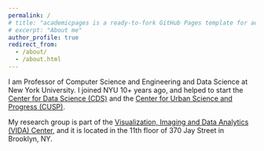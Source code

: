 ```yaml
---
permalink: /
# title: "academicpages is a ready-to-fork GitHub Pages template for academic personal websites"
# excerpt: "About me"
author_profile: true
redirect_from: 
  - /about/
  - /about.html
---
```


I am Professor of Computer Science and Engineering and Data Science at New York University. I joined NYU 10+ years ago, and helped to start the [Center for Data Science (CDS)](http://cds.nyu.edu) and the [Center for Urban Science and Progress (CUSP)](http://cusp.nyu.edu).

My research group is part of the [Visualization, Imaging and Data Analytics (VIDA) Center](http://vida.engineering.nyu.edu), and it is located in the 11th floor of 370 Jay Street in Brooklyn, NY. 

